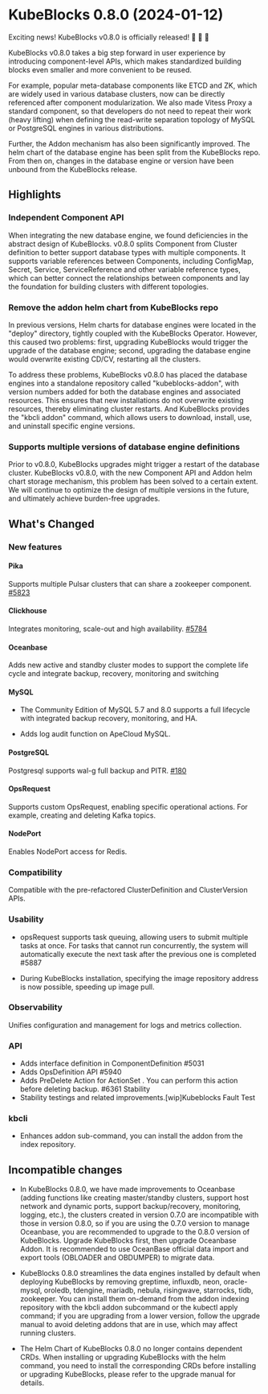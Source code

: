 # KubeBlocks 0.8.0 (2024-01-12)

Exciting news! KubeBlocks v0.8.0 is officially released! 🚀 🎉 🎈

KubeBlocks v0.8.0 takes a big step forward in user experience by introducing component-level APIs, which makes standardized building blocks even smaller and more convenient to be reused. 

For example, popular meta-database components like ETCD and ZK, which are widely used in various database clusters, now can be directly referenced after component modularization. 
We also made Vitess Proxy a standard component, so that developers do not need to repeat their work (heavy lifting) when defining the read-write separation topology of MySQL or PostgreSQL engines in various distributions.  

Further, the Addon mechanism has also been significantly improved. The helm chart of the database engine has been split from the KubeBlocks repo. From then on, changes in the database engine or version have been unbound from the KubeBlocks release.

## Highlights

### Independent Component API

When integrating the new database engine, we found deficiencies in the abstract design of KubeBlocks. v0.8.0 splits Component from Cluster definition to better support database types with multiple components. It supports variable references between Components, including ConfigMap, Secret, Service, ServiceReference and other variable reference types, which can better connect the relationships between components and lay the foundation for building clusters with different topologies.

### Remove the addon helm chart from KubeBlocks repo

In previous versions, Helm charts for database engines were located in the "deploy" directory, tightly coupled with the KubeBlocks Operator. However, this caused two problems: first, upgrading KubeBlocks would trigger the upgrade of the database engine; second, upgrading the database engine would overwrite existing CD/CV, restarting all the clusters.

To address these problems, KubeBlocks v0.8.0 has placed the database engines into a standalone repository called "kubeblocks-addon",  with version numbers added for both the database engines and associated resources. This ensures that new installations do not overwrite existing resources, thereby eliminating cluster restarts. And KubeBlocks provides the "kbcli addon" command, which allows users to download, install, use, and uninstall specific engine versions.

### Supports multiple versions of database engine definitions

Prior to v0.8.0, KubeBlocks upgrades might trigger a restart of the database cluster. KubeBlocks v0.8.0, with the new Component API and Addon helm chart storage mechanism, this problem has been solved to a certain extent. We will continue to optimize the design of multiple versions in the future, and ultimately achieve burden-free upgrades.

## What's Changed

### New features

#### Pika

Supports multiple Pulsar clusters that can share a zookeeper component. [#5823](https://github.com/apecloud/kubeblocks/issues/5823)


#### Clickhouse

Integrates monitoring, scale-out and high availability. [#5784](https://github.com/apecloud/kubeblocks/issues/5784)


#### Oceanbase

Adds new active and standby cluster modes to support the complete life cycle and integrate backup, recovery, monitoring and switching


#### MySQL

- The Community Edition of MySQL 5.7 and 8.0 supports a full lifecycle with integrated backup recovery, monitoring, and HA.


- Adds log audit function on ApeCloud MySQL.


#### PostgreSQL

Postgresql supports wal-g full backup and PITR. [#180](https://github.com/apecloud/kubeblocks-addons/pull/180)


#### OpsRequest

Supports custom OpsRequest, enabling specific operational actions. For example, creating and deleting Kafka topics.


#### NodePort

Enables NodePort access for Redis.

### Compatibility

Compatible with the pre-refactored ClusterDefinition and ClusterVersion APIs.

### Usability

- opsRequest supports task queuing, allowing users to submit multiple tasks at once. For tasks that cannot run concurrently, the system will automatically execute the next task after the previous one is completed #5887


- During KubeBlocks installation, specifying the image repository address is now possible, speeding up image pull.

### Observability

 Unifies configuration and management for logs and metrics collection.

### API
- Adds interface definition in ComponentDefinition #5031
- Adds OpsDefinition API #5940
- Adds PreDelete Action for ActionSet . You can perform this action before deleting backup. #6361
  Stability
- Stability testings and related improvements.[wip]Kubeblocks Fault Test

### kbcli
- Enhances addon sub-command, you can install the addon from the index repository. 

## Incompatible changes

- In KubeBlocks 0.8.0, we have made improvements to Oceanbase (adding functions like creating master/standby clusters, support host network and dynamic ports, support backup/recovery, monitoring, logging, etc.), the clusters created in version 0.7.0 are incompatible with those in version 0.8.0, so if you are using the 0.7.0 version to manage Oceanbase, you are recommended to upgrade to the 0.8.0 version of KubeBlocks.  Upgrade KubeBlocks first, then upgrade Oceanbase Addon. It is recommended to use OceanBase official data import and export tools (OBLOADER and OBDUMPER) to migrate data.


- KubeBlocks 0.8.0 streamlines the data engines installed by default when deploying KubeBlocks by removing greptime, influxdb, neon, oracle-mysql, oroledb, tdengine, mariadb, nebula, risingwave, starrocks, tidb, zookeeper. You can install them on-demand from the addon indexing repository with the kbcli addon subcommand or the kubectl apply command; if you are upgrading from a lower version, follow the upgrade manual to avoid deleting addons that are in use, which may affect running clusters.


- The Helm Chart of KubeBlocks 0.8.0 no longer contains dependent CRDs. When installing or upgrading KubeBlocks with the helm command, you need to install the corresponding CRDs before installing or upgrading KubeBlocks, please refer to the upgrade manual for details.